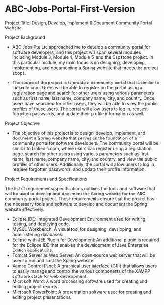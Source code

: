 # ABC-Jobs-Portal-First-Version
Project Title: Design, Develop, Implement & Document Community Portal Website

Project Background

- ABC Jobs Pte Ltd approached me to develop a community portal for software developers, and this project will span several modules, including Module 3, Module 4, Module 5, and the Capstone project. In this particular module, my main focus is on designing, developing, implementing, and documenting a Spring website that meets the project scope.

- The scope of the project is to create a community portal that is similar to LinkedIn.com. Users will be able to register on the portal using a registration page and search for other users using various parameters such as first name, last name, company name, city, and country.
Once users have searched for other users, they will be able to view the public profiles of these users. The portal will allow users to log in, request forgotten passwords, and update their profile information as well.

Project Objective

- The objective of this project is to design, develop, implement, and document a Spring website that serves as the foundation of a community portal for software developers. The community portal will be similar to LinkedIn.com, where users can register using a registration page, search for other users using various parameters such as first name, last name, company name, city, and country, and view the public profiles of other users. Additionally, the portal will allow users to log in, retrieve forgotten passwords, and update their profile information.

Project Requirements and Specifications

The list of requirements/specifications outlines the tools and software that will be used to develop and document the Spring website for the ABC community portal project. These requirements ensure that the project has the necessary tools and software to develop and document the Spring website effectively.

- Eclipse IDE: Integrated Development Environment used for writing, testing, and deploying code.
- MySQL Workbench: A visual tool for designing, developing, and administering databases.
- Eclipse with JEE Plugin for Development: An additional plugin is required for the Eclipse IDE that enables the development of Java Enterprise Edition applications.
- Tomcat Server as Web Server: An open-source web server that will be used to run and host the Spring website.
- Xampp Control Panel: A graphical user interface (GUI) that allows users to easily manage and control the various components of the XAMPP software stack for web development.
- Microsoft Word: A word processing software used for creating and editing project reports.
- Microsoft PowerPoint: A presentation software used for creating and editing project presentations.

